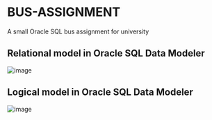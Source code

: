 # BUS-ASSIGNMENT
A small Oracle SQL bus assignment for university

## Relational model in Oracle SQL Data Modeler
![image](https://github.com/Kraziman/BUS-ASSIGNMENT/assets/70752688/8f772000-d009-4bd7-abc5-0f8352a366b5)

## Logical model in Oracle SQL Data Modeler
![image](https://github.com/Kraziman/BUS-ASSIGNMENT/assets/70752688/9d7f0f85-9106-4c74-a775-657912d1337f)

